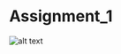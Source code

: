 # Assignment_1
![alt text](screenshots/Screenshot_2019-08-07-16-03-33-260_com.padcmyanmar.padc9.assignment_1.png "1st")
